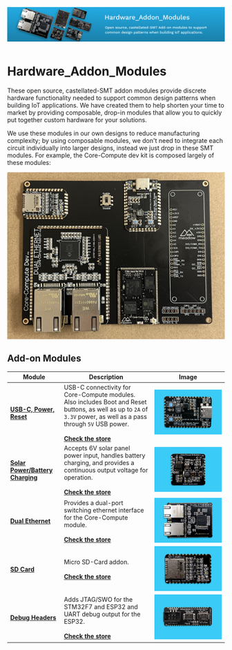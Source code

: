 <img src="Docs/banner.jpg" style="margin-bottom:10px" />

# Hardware_Addon_Modules

These open source, castellated-SMT addon modules provide discrete hardware functionality needed to support common design patterns when building IoT applications. We have created them to help shorten your time to market by providing composable, drop-in modules that allow you to quickly put together custom hardware for your solutions.

We use these modules in our own designs to reduce manufacturing complexity; by using composable modules, we don't need to integrate each circuit individually into larger designs, instead we just drop in these SMT modules. For example, the Core-Compute dev kit is composed largely of these modules:

![Image of the Core-Compute developer board which includes a the USB-C, Dual-Ethernet, and SD-Card addon modules](/Docs/Core-Compute_Dev_Module.jpg)

## Add-on Modules

| Module | Description | Image |
|--------|-------------|-------|
| **[USB-C, Power, Reset](/Docs/USB-C_Power_Boot_Reset/)** | USB-C connectivity for Core-Compute modules. Also includes Boot and Reset buttons, as well as up to `2A` of `3.3V` power, as well as a pass through `5V` USB power. </br></br> **[Check the store](https://store.wildernesslabs.co/)** | ![](Docs/USB-C_Power_Boot_Reset/Addon_Module_-_USB-C_Power_Reset_Boot.jpg) |
| **[Solar Power/Battery Charging](/Docs/Solar_Battery_Power/)** | Accepts 6V solar panel power input, handles battery charging, and provides a continuous output voltage for operation. </br></br> **[Check the store](https://store.wildernesslabs.co/)**  | ![](Docs/Solar_Battery_Power/Solar_Battery_Power.jpg) |
| **[Dual Ethernet](/Docs/Dual_Ethernet/)** | Provides a dual-port switching ethernet interface for the Core-Compute module. </br></br> **[Check the store](https://store.wildernesslabs.co/)** | ![](Docs/Dual_Ethernet/Addon_Module_-_Dual_Ethernet.jpg) |
| **[SD Card](/Docs/SD_Card/)** | Micro SD-Card addon. </br></br> **[Check the store](https://store.wildernesslabs.co/)** | ![](Docs/SD_Card/Addon_Module_-_SD_Card.jpg) |
| **[Debug Headers](/Docs/Debug_Header/)** | Adds JTAG/SWO for the STM32F7 and ESP32 and UART debug output for the ESP32. </br></br> **[Check the store](https://store.wildernesslabs.co/)** | ![](Docs/Debug_Header/Addon_Module_-_Debug_Header.jpg) |
